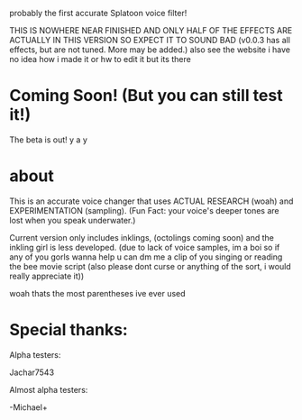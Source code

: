 probably the first accurate Splatoon voice filter!

THIS IS NOWHERE NEAR FINISHED AND ONLY HALF OF THE EFFECTS ARE ACTUALLY IN THIS VERSION SO EXPECT IT TO SOUND BAD
(v0.0.3 has all effects, but are not tuned. More may be added.)
also see the website i have no idea how i made it or hw to edit it but its there

# Coming Soon! (But you can still test it!)

The beta is out! y a y

# about

This is an accurate voice changer that uses ACTUAL RESEARCH (woah) and EXPERIMENTATION (sampling).
(Fun Fact: your voice's deeper tones are lost when you speak underwater.)


Current version only includes inklings, (octolings coming soon) and the inkling girl is less developed. (due to lack of voice samples, im a boi so if any of you gorls wanna help u can dm me a clip of you singing or reading the bee movie script (also please dont curse or anything of the sort, i would really appreciate it))

woah thats the most parentheses ive ever used


# Special thanks:

Alpha testers:

  Jachar7543
  
Almost alpha testers:

  -Michael+
